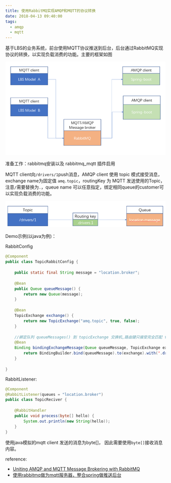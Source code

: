 ```yaml
---
title: 使用RabbitMQ实现AMQP和MQTT的协议转换
date: 2018-04-13 09:40:00
tags:
  - amqp
  - mqtt
---
```




基于LBS的业务系统，前台使用MQTT协议推送到后台，后台通过RabbitMQ实现协议的转换，以实现负载消费的功能。主要的框架如图

![1523585173759](/images/1523585173759.png)

<!--more-->

准备工作：rabbitmq安装以及 rabbitmq_mqtt 插件启用

MQTT client向`/drivers/1`push消息，AMQP client 使用 topic 模式接受消息， exchange name为固定值 `amq.topic`，routingKey 为 MQTT 发送使用的Topic，注意`/`需要替换为`.`，queue name 可以任意指定，绑定相同queue的customer可以实现负载消费的功能。

![1523585612511](/images/1523585612511.png)

Demo示例(以java为例)：

RabbitConfig

```java
@Component
public class TopicRabbitConfig {

    public static final String message = "location.broker";

    @Bean
    public Queue queueMessage() {
        return new Queue(message);
    }

    @Bean
    TopicExchange exchange() {
        return new TopicExchange("amq.topic", true, false);
    }

    //綁定队列 queueMessages() 到 topicExchange 交换机,路由键只接受完全匹配 topic.message 的队列接受者可以收到消息, # 为通配符模式
    @Bean
    Binding bindingExchangeMessage(Queue queueMessage, TopicExchange exchange) {
        return BindingBuilder.bind(queueMessage).to(exchange).with('.drivers.#');
    }

}
```



RabbitListener:

```java
@Component
@RabbitListener(queues = "location.broker")
public class TopicReciver {

    @RabbitHandler
    public void process(byte[] hello) {
        System.out.println(new String(hello));
    }
}
```

使用java模拟的mqtt client 发送的消息为byte[]， 因此需要使用`byte[]`接收消息内容。

reference:

- [Uniting AMQP and MQTT Message Brokering with RabbitMQ](https://blogs.sap.com/2016/02/21/uniting-amqp-and-mqtt-message-brokering-with-rabbitmq/)
- [使用rabbitmq做为mqtt服务器，整合spring做推送后台](https://my.oschina.net/u/1047640/blog/819418)